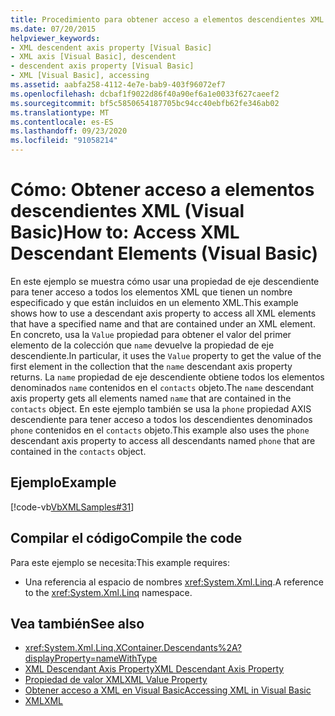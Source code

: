 ```yaml
---
title: Procedimiento para obtener acceso a elementos descendientes XML
ms.date: 07/20/2015
helpviewer_keywords:
- XML descendent axis property [Visual Basic]
- XML axis [Visual Basic], descendent
- descendent axis property [Visual Basic]
- XML [Visual Basic], accessing
ms.assetid: aabfa258-4112-4e7e-bab9-403f96072ef7
ms.openlocfilehash: dcbaf1f9022d86f40a90ef6a1e0033f627caeef2
ms.sourcegitcommit: bf5c5850654187705bc94cc40ebfb62fe346ab02
ms.translationtype: MT
ms.contentlocale: es-ES
ms.lasthandoff: 09/23/2020
ms.locfileid: "91058214"
---
```

# <a name="how-to-access-xml-descendant-elements-visual-basic"></a><span data-ttu-id="c49b4-102">Cómo: Obtener acceso a elementos descendientes XML (Visual Basic)</span><span class="sxs-lookup"><span data-stu-id="c49b4-102">How to: Access XML Descendant Elements (Visual Basic)</span></span>

<span data-ttu-id="c49b4-103">En este ejemplo se muestra cómo usar una propiedad de eje descendiente para tener acceso a todos los elementos XML que tienen un nombre especificado y que están incluidos en un elemento XML.</span><span class="sxs-lookup"><span data-stu-id="c49b4-103">This example shows how to use a descendant axis property to access all XML elements that have a specified name and that are contained under an XML element.</span></span> <span data-ttu-id="c49b4-104">En concreto, usa la `Value` propiedad para obtener el valor del primer elemento de la colección que `name` devuelve la propiedad de eje descendiente.</span><span class="sxs-lookup"><span data-stu-id="c49b4-104">In particular, it uses the `Value` property to get the value of the first element in the collection that the `name` descendant axis property returns.</span></span> <span data-ttu-id="c49b4-105">La `name` propiedad de eje descendiente obtiene todos los elementos denominados `name` contenidos en el `contacts` objeto.</span><span class="sxs-lookup"><span data-stu-id="c49b4-105">The `name` descendant axis property gets all elements named `name` that are contained in the `contacts` object.</span></span> <span data-ttu-id="c49b4-106">En este ejemplo también se usa la `phone` propiedad AXIS descendiente para tener acceso a todos los descendientes denominados `phone` contenidos en el `contacts` objeto.</span><span class="sxs-lookup"><span data-stu-id="c49b4-106">This example also uses the `phone` descendant axis property to access all descendants named `phone` that are contained in the `contacts` object.</span></span>  
  
## <a name="example"></a><span data-ttu-id="c49b4-107">Ejemplo</span><span class="sxs-lookup"><span data-stu-id="c49b4-107">Example</span></span>  

 [!code-vb[VbXMLSamples#31](~/samples/snippets/visualbasic/VS_Snippets_VBCSharp/VbXMLSamples/VB/XMLSamples13.vb#31)]  
  
## <a name="compile-the-code"></a><span data-ttu-id="c49b4-108">Compilar el código</span><span class="sxs-lookup"><span data-stu-id="c49b4-108">Compile the code</span></span>  

 <span data-ttu-id="c49b4-109">Para este ejemplo se necesita:</span><span class="sxs-lookup"><span data-stu-id="c49b4-109">This example requires:</span></span>  
  
- <span data-ttu-id="c49b4-110">Una referencia al espacio de nombres <xref:System.Xml.Linq>.</span><span class="sxs-lookup"><span data-stu-id="c49b4-110">A reference to the <xref:System.Xml.Linq> namespace.</span></span>  
  
## <a name="see-also"></a><span data-ttu-id="c49b4-111">Vea también</span><span class="sxs-lookup"><span data-stu-id="c49b4-111">See also</span></span>

- <xref:System.Xml.Linq.XContainer.Descendants%2A?displayProperty=nameWithType>
- [<span data-ttu-id="c49b4-112">XML Descendant Axis Property</span><span class="sxs-lookup"><span data-stu-id="c49b4-112">XML Descendant Axis Property</span></span>](../../../language-reference/xml-axis/xml-descendant-axis-property.md)
- [<span data-ttu-id="c49b4-113">Propiedad de valor XML</span><span class="sxs-lookup"><span data-stu-id="c49b4-113">XML Value Property</span></span>](../../../language-reference/xml-axis/xml-value-property.md)
- [<span data-ttu-id="c49b4-114">Obtener acceso a XML en Visual Basic</span><span class="sxs-lookup"><span data-stu-id="c49b4-114">Accessing XML in Visual Basic</span></span>](accessing-xml.md)
- [<span data-ttu-id="c49b4-115">XML</span><span class="sxs-lookup"><span data-stu-id="c49b4-115">XML</span></span>](index.md)
